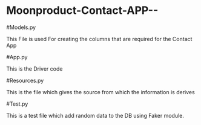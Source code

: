 # Moonproduct-Contact-APP--

#Models.py

This File is used For creating the columns that are required for the Contact App

#App.py

This is the Driver code

#Resources.py

This is the file which gives the source from which the information is derives

#Test.py

This is a test file which add random data to the DB using Faker module.
